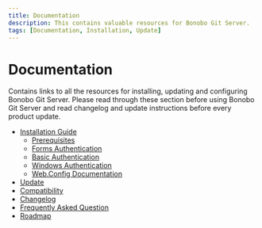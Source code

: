 ```yaml
---
title: Documentation
description: This contains valuable resources for Bonobo Git Server.
tags: [Documentation, Installation, Update]
---
```


Documentation
=============================

Contains links to all the resources for installing, updating and configuring Bonobo Git Server. Please read through these section before using Bonobo Git Server and read changelog and update instructions before every product update. 

* [Installation Guide](/install/)
    * [Prerequisites](/prerequisites/)
    * [Forms Authentication](/forms-authentication/)
    * [Basic Authentication](/basic-authentication/)
    * [Windows Authentication](/windows-authentication/)
    * [Web.Config Documentation](/web-config/)
* [Update](/update/)
* [Compatibility](/compatibility/)
* [Changelog](/changelog/)
* [Frequently Asked Question](/frequently-asked-questions/)
* [Roadmap](/roadmap/)
